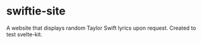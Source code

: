 # swiftie-site
A website that displays random Taylor Swift lyrics upon request. Created to test svelte-kit.
